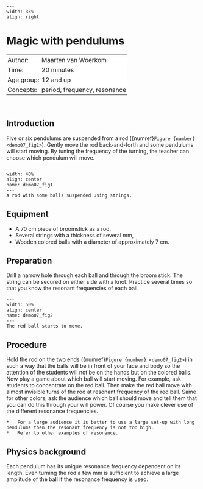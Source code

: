 ```{figure} ../../figures/confirmed.png
---
width: 35%
align: right
```

# Magic with pendulums 

<table style="width: 100%; border-collapse: collapse; border: none;">
    <tr style="background-color: white;"> 
        <td style="text-align: left; padding: 3px; border: none;">Author:</td>
        <td style="text-align: left; padding: 3px; border: none;">Maarten van Woerkom</td>
    </tr>
    <tr style="background-color: white;">
        <td style="text-align: left; padding: 3px; border: none;">Time:</td>
        <td style="text-align: left; padding: 3px; border: none;">20 minutes</td>
    </tr>
    <tr style="background-color: white;">
        <td style="text-align: left; padding: 3px; border: none;">Age group:</td>
        <td style="text-align: left; padding: 3px; border: none;">12 and up</td>
    </tr>
    <tr style="background-color: white;">
        <td style="text-align: left; padding: 3px; border: none;">Concepts:</td>
        <td style="text-align: left; padding: 3px; border: none;">period, frequency, resonance</td>
    </tr>
</table><br>

## Introduction
Five or six pendulums are suspended from a rod ({numref}`Figure {number} <demo07_fig1>`). Gently move the rod back-and-forth and some pendulums will start moving. By tuning the frequency of the turning, the teacher can choose which pendulum will move.

```{figure} demo07_figure1.jpg
---
width: 40%
align: center
name: demo07_fig1
---
A rod with some balls suspended using strings.
``` 

## Equipment
* A 70 cm piece of broomstick as a rod,
* Several strings with a thickness of several mm,
* Wooden colored balls with a diameter of approximately 7 cm. 

## Preparation
Drill a narrow hole through each ball and through the broom stick. The string can be secured on either side with a knot. Practice several times so that you know the resonant frequencies of each ball.

```{figure} demo07_figure2.jpg
---
width: 50%
align: center
name: demo07_fig2
---
The red ball starts to move.
``` 

## Procedure
Hold the rod on the two ends ({numref}`Figure {number} <demo07_fig2>`) in such a way that the balls will be in front of your face and body so the attention of the students will not be on the hands but on the colored balls. Now play a game about which ball will start moving. For example, ask students to concentrate on the red ball. Then make the red ball move with almost invisible turns of the rod at resonant frequency of the red ball. Same for other colors, ask the audience which ball should move and tell them that you can do this through your will power. Of course you make clever use of the different resonance frequencies. 

```{tip}
*	For a large audience it is better to use a large set-up with long pendulums then the resonant frequency is not too high.
*	Refer to other examples of resonance.
```

## Physics background
Each pendulum has its unique resonance frequency dependent on its length. Even turning the rod a few mm is sufficient to achieve a large amplitude of the ball if the resonance frequency is used. 